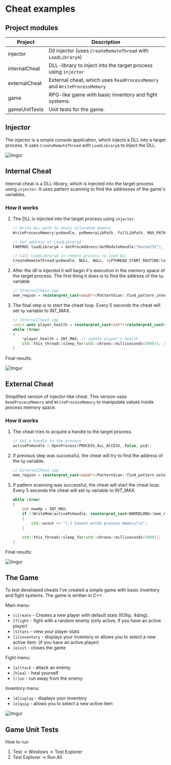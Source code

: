 # Cheat examples

## Project modules

| Project | Description |
| ------ | -------------|
| injector | Dll injector (uses ```CreateRemoteThread``` with ```LoadLibraryA```) |
| internalCheat | DLL-library to inject into the target process using ```injector``` |
| externalCheat | External cheat, which uses ```ReadProcessMemory``` and ```WriteProcessMemory``` |
| game | RPG-like game with basic inventory and fight systems. |
| gameUnitTests | Unit tests for the game. |

## Injector

The injector is a simple console application, which injects a DLL into a target process. It uses ```CreateRemoteThread``` with ```LoadLibraryA``` to inject the DLL.

![Imgur](https://i.imgur.com/XlLDUwZ.png)

## Internal Cheat

Internal cheat is a DLL-library, which is injected into the target process using ```injector```. It uses pattern scanning to find the addresses of the game's variables.

### How it works

1. The DLL is injected into the target process using ```injector```.

    ```c++
    // Write DLL path to newly allocated memory
    WriteProcessMemory(psHandle, psMemoryLibPath, fullLibPath, MAX_PATH, &fullLibPathSize);

    // Get address of LoadLibraryA
    FARPROC loadLibraryA = GetProcAddress(GetModuleHandle("kernel32"), "LoadLibraryA");

    // Call LoadLibraryA in remote process to load DLL
    CreateRemoteThread(psHandle, NULL, NULL, (LPTHREAD_START_ROUTINE)loadLibraryA, psMemoryLibPath, NULL, NULL);
    ```

2. After the dll is injected it will begin it's execution in the memory space of the target process. The first thing it does is to find the address of the `hp` variable.

    ```c++
    // InternalCheat.cpp
    mem_region = reinterpret_cast<void*>(PatternScan::find_pattern_internal("50 00 00 00 00 00 00 00 00 00 00 00 00 00 00 00 FD FD FD FD"));
    ```

3. The final step is to start the cheat loop. Every 5 seconds the cheat will set `hp` variable to INT_MAX.

    ```c++
    // InternalCheat.cpp
    const auto player_health = reinterpret_cast<int*>(reinterpret_cast<DWORDLONG>(mem_region) + hpOffset);
    while (true)
    {
        *player_health = INT_MAX; // update player's health
        std::this_thread::sleep_for(std::chrono::milliseconds(5000)); // sleep for 5 seconds
    }
    ```

Final results:

![Imgur](https://i.imgur.com/EuwAd19.png)

## External Cheat

Simplified version of injector-like cheat.
This version uses ```ReadProcessMemory``` and ```WriteProcessMemory``` to manipulate values inside process memory space.

### How it works

1. The cheat tries to acquire a handle to the target process.

    ```c++
    // Get a handle to the process
    activePsHandle = OpenProcess(PROCESS_ALL_ACCESS, false, pid);
    ```

2. If previous step was successful, the cheat will try to find the address of the `hp` variable.

    ```c++
    // ExternalCheat.cpp
    mem_region = reinterpret_cast<void*>(PatternScan::find_pattern_external(activePsHandle, "50 00 00 00 00 00 00 00 00 00 00 00 00 00 00 00 FD FD FD FD"));
    ```

3. If pattern scanning was successful, the cheat will start the cheat loop. Every 5 seconds the cheat will set `hp` variable to INT_MAX.

    ```c++
    while (true)
    {
        int newHp = INT_MAX;
        if (!WriteMem(activePsHandle, reinterpret_cast<DWORDLONG>(mem_region) + hpOffset, &newHp))
        {
            std::wcout << "[-] Cannot write process memory!\n";
        }

        std::this_thread::sleep_for(std::chrono::milliseconds(5000));
    }
    ```

Final results:

![Imgur](https://i.imgur.com/2LeTFqy.png)

## The Game

To test developed cheats I've created a simple game with basic inventory and fight systems. The game is written in C++.

Main menu:

- ```[c]reate``` - Creates a new player with default stats (63hp, 4dmg).
- ```[f]ight``` - fight with a random enemy (only active, if you have an active player)
- ```[s]tats``` - view your player stats
- ```[i]inventory``` - displays your inventory or allows you to select a new active item. (if you have an active player)
- ```[e]xit``` - closes the game

Fight menu:

- ```[a]ttack``` - attack an enemy
- ```[h]eal``` - heal yourself
- ```[r]un``` - run away from the enemy

Inventory menu:

- ```[d]isplay``` - displays your inventory
- ```[e]quip```   - allows you to select a new active item

![Imgur](https://i.imgur.com/0kmwRTx.png)

## Game Unit Tests

How to run

1. Test -> Windows -> Test Explorer
2. Test Explorer -> Run All
